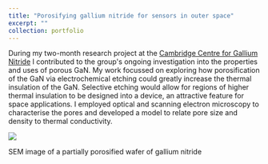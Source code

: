 ```yaml
---
title: "Porosifying gallium nitride for sensors in outer space"
excerpt: ""
collection: portfolio
---
```


During my two-month research project at the [Cambridge Centre for Gallium Nitride](https://www.gan.msm.cam.ac.uk/) I contributed to the group's ongoing investigation into the properties and uses of porous GaN. My work focussed on exploring how porosification of the GaN via electrochemical etching could greatly increase the thermal insulation of the GaN. Selective etching would allow for regions of higher thermal insulation to be designed into a device, an attractive feature for space applications. I employed optical and scanning electron microscopy to characterise the pores and developed a model to relate pore size and density to thermal conductivity.

![](http://bdoptoelectronics.github.io/images/porous_GaN.png)

SEM image of a partially porosified wafer of gallium nitride
